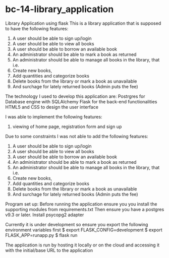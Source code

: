 # bc-14-library_application
Library Application using flask
This is a library application that is supposed to have the following features:

1. A user should be able to sign up/login
2. A user should be able to view all books
3. A user should be able to borrow an available book
4. An administrator should be able to mark a book as returned
5. An administrator should be able to manage all books in the library, that i.e.
6. Create new books,
7. Add quantities and categorize books
8. Delete books from the library or mark a book as unavailable
9. And surchage for lately returned books (Admin puts the fee)


The technology   I used to develop this application are:
Postrgres for Database engine with SQLAlchemy
Flask for the back-end functionalities 
HTML5 and CSS to design the user interface



I was able to implement the following features:
1. viewing of home page, registration form and sign up


Due to some constraints I was not able to add the following features:
1. A user should be able to sign up/login
2. A user should be able to view all books
3. A user should be able to borrow an available book
4. An administrator should be able to mark a book as returned
5. An administrator should be able to manage all books in the library, that i.e.
6. Create new books,
7. Add quantities and categorize books
8. Delete books from the library or mark a book as unavailable
9. And surchage for lately returned books (Admin puts the fee)


Program set up:
Before running the application ensure you you install the supporting modules
from requirements.txt
Then ensure you have a postgres v9.3 or later.
Install psycopg2 adapter

Currently it is under development so ensure you export the following environment variables first
$ export FLASK_CONFIG=development
$ export FLASK_APP=runapp.py
$ flask run


The application is run by hosting it locally or on the cloud and accessing it 
with the initial/base URL to the application
